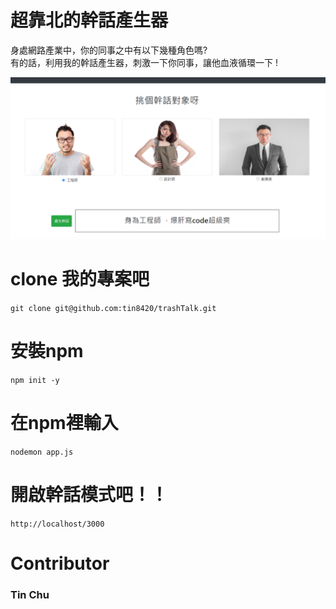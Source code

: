 # 超靠北的幹話產生器 
身處網路產業中，你的同事之中有以下幾種角色嗎?<br>
有的話，利用我的幹話產生器，刺激一下你同事，讓他血液循環一下 !

![abc](https://github.com/tin8420/trashTalk/blob/master/image.png)
# clone 我的專案吧
`git clone git@github.com:tin8420/trashTalk.git`

# 安裝npm 
`npm init -y`

# 在npm裡輸入
`nodemon app.js`

# 開啟幹話模式吧！！
`http://localhost/3000`

# Contributor 
### Tin Chu
